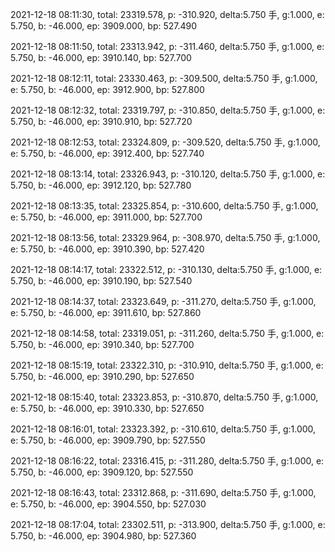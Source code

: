 2021-12-18 08:11:30, total: 23319.578, p: -310.920, delta:5.750 手, g:1.000, e: 5.750, b: -46.000, ep: 3909.000, bp: 527.490

2021-12-18 08:11:50, total: 23313.942, p: -311.460, delta:5.750 手, g:1.000, e: 5.750, b: -46.000, ep: 3910.140, bp: 527.700

2021-12-18 08:12:11, total: 23330.463, p: -309.500, delta:5.750 手, g:1.000, e: 5.750, b: -46.000, ep: 3912.900, bp: 527.800

2021-12-18 08:12:32, total: 23319.797, p: -310.850, delta:5.750 手, g:1.000, e: 5.750, b: -46.000, ep: 3910.910, bp: 527.720

2021-12-18 08:12:53, total: 23324.809, p: -309.520, delta:5.750 手, g:1.000, e: 5.750, b: -46.000, ep: 3912.400, bp: 527.740

2021-12-18 08:13:14, total: 23326.943, p: -310.120, delta:5.750 手, g:1.000, e: 5.750, b: -46.000, ep: 3912.120, bp: 527.780

2021-12-18 08:13:35, total: 23325.854, p: -310.600, delta:5.750 手, g:1.000, e: 5.750, b: -46.000, ep: 3911.000, bp: 527.700

2021-12-18 08:13:56, total: 23329.964, p: -308.970, delta:5.750 手, g:1.000, e: 5.750, b: -46.000, ep: 3910.390, bp: 527.420

2021-12-18 08:14:17, total: 23322.512, p: -310.130, delta:5.750 手, g:1.000, e: 5.750, b: -46.000, ep: 3910.190, bp: 527.540

2021-12-18 08:14:37, total: 23323.649, p: -311.270, delta:5.750 手, g:1.000, e: 5.750, b: -46.000, ep: 3911.610, bp: 527.860

2021-12-18 08:14:58, total: 23319.051, p: -311.260, delta:5.750 手, g:1.000, e: 5.750, b: -46.000, ep: 3910.340, bp: 527.700

2021-12-18 08:15:19, total: 23322.310, p: -310.910, delta:5.750 手, g:1.000, e: 5.750, b: -46.000, ep: 3910.290, bp: 527.650

2021-12-18 08:15:40, total: 23323.853, p: -310.870, delta:5.750 手, g:1.000, e: 5.750, b: -46.000, ep: 3910.330, bp: 527.650

2021-12-18 08:16:01, total: 23323.392, p: -310.610, delta:5.750 手, g:1.000, e: 5.750, b: -46.000, ep: 3909.790, bp: 527.550

2021-12-18 08:16:22, total: 23316.415, p: -311.280, delta:5.750 手, g:1.000, e: 5.750, b: -46.000, ep: 3909.120, bp: 527.550

2021-12-18 08:16:43, total: 23312.868, p: -311.690, delta:5.750 手, g:1.000, e: 5.750, b: -46.000, ep: 3904.550, bp: 527.030

2021-12-18 08:17:04, total: 23302.511, p: -313.900, delta:5.750 手, g:1.000, e: 5.750, b: -46.000, ep: 3904.980, bp: 527.360